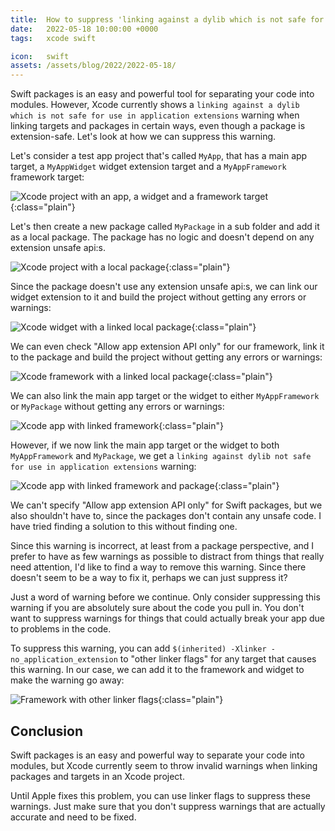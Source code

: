 ```yaml
---
title:  How to suppress 'linking against a dylib which is not safe for use in application extensions' warning
date:   2022-05-18 10:00:00 +0000
tags:   xcode swift

icon:   swift
assets: /assets/blog/2022/2022-05-18/
---
```


Swift packages is an easy and powerful tool for separating your code into modules. However, Xcode currently shows a `linking against a dylib which is not safe for use in application extensions` warning when linking targets and packages in certain ways, even though a package is extension-safe. Let's look at how we can suppress this warning.

Let's consider a test app project that's called `MyApp`, that has a main app target, a `MyAppWidget` widget extension target and a `MyAppFramework` framework target:

![Xcode project with an app, a widget and a framework target]({{page.assets}}project.png){:class="plain"}

Let's then create a new package called `MyPackage` in a sub folder and add it as a local package. The package has no logic and doesn't depend on any extension unsafe api:s.

![Xcode project with a local package]({{page.assets}}package.png){:class="plain"}

Since the package doesn't use any extension unsafe api:s, we can link our widget extension to it and build the project without getting any errors or warnings:

![Xcode widget with a linked local package]({{page.assets}}widget.png){:class="plain"}

We can even check "Allow app extension API only" for our framework, link it to the package and build the project without getting any errors or warnings:

![Xcode framework with a linked local package]({{page.assets}}framework.png){:class="plain"}

We can also link the main app target or the widget to either `MyAppFramework` or `MyPackage` without getting any errors or warnings:

![Xcode app with linked framework]({{page.assets}}app-with-framework.png){:class="plain"}

However, if we now link the main app target or the widget to both `MyAppFramework` and `MyPackage`, we get a `linking against dylib not safe for use in application extensions` warning:

![Xcode app with linked framework and package]({{page.assets}}app-with-framework-and-package.png){:class="plain"}

We can't specify "Allow app extension API only" for Swift packages, but we also shouldn't have to, since the packages don't contain any unsafe code. I have tried finding a solution to this without finding one.

Since this warning is incorrect, at least from a package perspective, and I prefer to have as few warnings as possible to distract from things that really need attention, I'd like to find a way to remove this warning. Since there doesn't seem to be a way to fix it, perhaps we can just suppress it?

Just a word of warning before we continue. Only consider suppressing this warning if you are absolutely sure about the code you pull in. You don't want to suppress warnings for things that could actually break your app due to problems in the code.

To suppress this warning, you can add `$(inherited) -Xlinker -no_application_extension` to "other linker flags" for any target that causes this warning. In our case, we can add it to the framework and widget to make the warning go away:

![Framework with other linker flags]({{page.assets}}linker-flags.png){:class="plain"}


## Conclusion

Swift packages is an easy and powerful way to separate your code into modules, but Xcode currently seem to throw invalid warnings when linking packages and targets in an Xcode project. 

Until Apple fixes this problem, you can use linker flags to suppress these warnings. Just make sure that you don't suppress warnings that are actually accurate and need to be fixed.